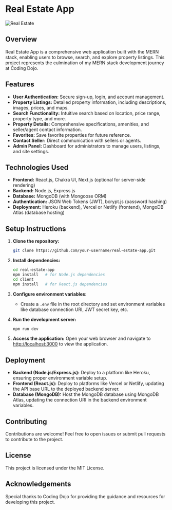 # Real Estate App

![Real Estate](https://i.ibb.co/jTW4bFC/image.png)

## Overview
Real Estate App is a comprehensive web application built with the MERN stack, enabling users to browse, search, and explore property listings. This project represents the culmination of my MERN stack development journey at Coding Dojo.

## Features
- **User Authentication:** Secure sign-up, login, and account management.
- **Property Listings:** Detailed property information, including descriptions, images, prices, and maps.
- **Search Functionality:** Intuitive search based on location, price range, property type, and more.
- **Property Details:** Comprehensive specifications, amenities, and seller/agent contact information.
- **Favorites:** Save favorite properties for future reference.
- **Contact Seller:** Direct communication with sellers or agents.
- **Admin Panel:** Dashboard for administrators to manage users, listings, and site settings.

## Technologies Used
- **Frontend:** React.js, Chakra UI, Next.js (optional for server-side rendering)
- **Backend:** Node.js, Express.js
- **Database:** MongoDB (with Mongoose ORM)
- **Authentication:** JSON Web Tokens (JWT), bcrypt.js (password hashing)
- **Deployment:** Heroku (backend), Vercel or Netlify (frontend), MongoDB Atlas (database hosting)

## Setup Instructions
1. **Clone the repository:**
    ```bash
    git clone https://github.com/your-username/real-estate-app.git
    ```
2. **Install dependencies:**
    ```bash
    cd real-estate-app
    npm install   # for Node.js dependencies
    cd client
    npm install   # for React.js dependencies
    ```
3. **Configure environment variables:**
    - Create a `.env` file in the root directory and set environment variables like database connection URI, JWT secret key, etc.

4. **Run the development server:**
    ```bash
    npm run dev
    ```
5. **Access the application:**
    Open your web browser and navigate to [http://localhost:3000](http://localhost:3000) to view the application.

## Deployment
- **Backend (Node.js/Express.js):** Deploy to a platform like Heroku, ensuring proper environment variable setup.
- **Frontend (React.js):** Deploy to platforms like Vercel or Netlify, updating the API base URL to the deployed backend server.
- **Database (MongoDB):** Host the MongoDB database using MongoDB Atlas, updating the connection URI in the backend environment variables.

## Contributing
Contributions are welcome! Feel free to open issues or submit pull requests to contribute to the project.

## License
This project is licensed under the MIT License.

## Acknowledgements
Special thanks to Coding Dojo for providing the guidance and resources for developing this project.
